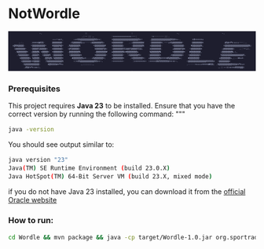 # NotWordle
![wordleImage](./resources/title.png)

### Prerequisites  
This project requires **Java 23** to be installed. Ensure that you have the correct version by running the following command:
"""
```bash
java -version
```
You should see output similar to: 
```bash
java version "23"
Java(TM) SE Runtime Environment (build 23.0.X)
Java HotSpot(TM) 64-Bit Server VM (build 23.X, mixed mode)
```
if you do not have Java 23 installed, you can download it from the [official Oracle website](https://www.oracle.com/java/technologies/downloads/)



### How to run:  
```bash
cd Wordle && mvn package && java -cp target/Wordle-1.0.jar org.sportradar.Main
```

